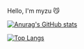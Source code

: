 Hello, I'm myzu 😼

[![Anurag's GitHub stats](https://github-readme-stats.vercel.app/api?username=huiju-kim)](https://github.com/anuraghazra/github-readme-stats)

[![Top Langs](https://github-readme-stats.vercel.app/api/top-langs/?username=huiju-kim)](https://github.com/anuraghazra/github-readme-stats)







<!--
**huiju-kim/huiju-kim** is a ✨ _special_ ✨ repository because its `README.md` (this file) appears on your GitHub profile.

Here are some ideas to get you started:

- 🔭 I’m currently working on ...
- 🌱 I’m currently learning ...
- 👯 I’m looking to collaborate on ...
- 🤔 I’m looking for help with ...
- 💬 Ask me about ...
- 📫 How to reach me: ...
- 😄 Pronouns: ...
- ⚡ Fun fact: ...
-->
